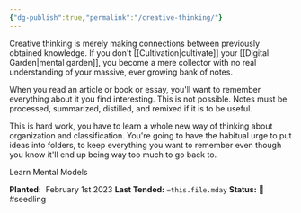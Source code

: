 ```yaml
---
{"dg-publish":true,"permalink":"/creative-thinking/"}
---
```



Creative thinking is merely making connections between previously obtained knowledge. If you don't [[Cultivation\|cultivate]] your [[Digital Garden\|mental garden]], you become a mere collector with no real understanding of your massive, ever growing bank of notes.

When you read an article or book or essay, you'll want to remember everything about it you find interesting. This is not possible. Notes must be processed, summarized, distilled, and remixed if it is to be useful.

This is hard work, you have to learn a whole new way of thinking about organization and classification. You're going to have the habitual urge to put ideas into folders, to keep everything you want to remember even though you know it'll end up being way too much to go back to.

Learn Mental Models

**Planted:**  February 1st 2023
**Last Tended:** `=this.file.mday`
**Status:** 🌱 #seedling